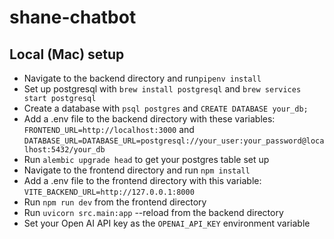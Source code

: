 # shane-chatbot

## Local (Mac) setup

- Navigate to the backend directory and run`pipenv install`
- Set up postgresql with `brew install postgresql` and `brew services start postgresql`
- Create a database with `psql postgres` and `CREATE DATABASE your_db;`
- Add a .env file to the backend directory with these variables: `FRONTEND_URL=http://localhost:3000` and `DATABASE_URL=DATABASE_URL=postgresql://your_user:your_password@localhost:5432/your_db`
- Run `alembic upgrade head` to get your postgres table set up
- Navigate to the frontend directory and run `npm install`
- Add a .env file to the frontend directory with this variable: `VITE_BACKEND_URL=http://127.0.0.1:8000`
- Run `npm run dev` from the frontend directory
- Run `uvicorn src.main:app` --reload from the backend directory
- Set your Open AI API key as the `OPENAI_API_KEY` environment variable
